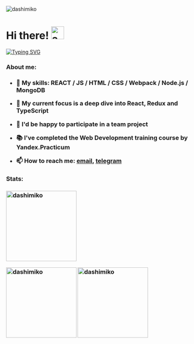 <p align="left"> <img src="https://komarev.com/ghpvc/?username=dashimiko&label=Profile%20views&color=0e75b6&style=flat" alt="dashimiko" /> </p>

<h1 align="left">Hi there! <img src="https://media3.giphy.com/media/adi9Y9YdSpzOfdZ3UQ/giphy.gif?cid=ecf05e472ynv3ors1faqv896xiigdg8z5997koaqkesvx5w6&rid=giphy.gif&ct=g" alt="awesome parrot" with="35px" height="35px"></h1>
<p align="left"><a href="https://git.io/typing-svg"><img src="https://readme-typing-svg.demolab.com?font=Fira+Code&pause=500&width=465&lines=I'm+Dasha;junior+Frontend+developer;always+learning+new+things;" alt="Typing SVG"/></a></p>

<h3>About me:<h3>

- 🚀 My skills: REACT / JS / HTML / CSS / Webpack / Node.js / MongoDB  

- 🔭 My current focus is a deep dive into React, Redux and TypeScript

- 👯 I'd be happy to participate in a team project

- 📚 I've completed the Web Development training course by Yandex.Practicum

- 📫 How to reach me: [email](dashamikolaichuk@gmail.com), [telegram](https://t.me/da_miko) 

<h3>Stats:<h3>
  
<a><img src="https://github-readme-stats.vercel.app/api/top-langs?username=dashimiko&show_icons=true&locale=en&layout=compact&theme=react&hide_border=true&include_all_commits=true&count_private=true&" alt="dashimiko" height="192px" /></a>
  
<a><img align="left" src="https://github-readme-stats.vercel.app/api?username=dashimiko&show_icons=true&locale=en&layout=compact&hide_border=true&theme=react" alt="dashimiko" height="192px" /></a>
  
<a><img align="left" src="https://github-readme-streak-stats.herokuapp.com/?user=dashimiko&theme=react&hide_border=true" alt="dashimiko" height="192px"/></a>
